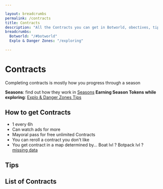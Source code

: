 ```yaml
---

layout: breadcrumbs
permalink: /contracts
title: Contracts
description: "All the Contracts you can get in Botworld, obectives, tips & rewards - Everything there is to know about it on the Botworld Adventure community Wiki!"
breadcrumbs:
  Botworld: "/#botworld"
  Explo & Danger Zones: "/exploring"
  
---
```



# Contracts

<div markdown="1" class=" ghcms ghcms-intro">

Completing contracts is mostly how you progress through a season


**Seasons**: find out how they work in [Seasons](/seasons)
**Earning Season Tokens while exploring**: [Explo & Danger Zones Tips](/exploring)

## How to get Contracts

- 1 every 6h
- Can watch ads for more
- Mayoral pass for free unlimited Contracts
- You can reroll a contract you don't like 
- You get contract in a map determined by... Boat lvl ? Botpack lvl ? [missing data](/contribute#tbw)

## Tips

</div>


<div markdown="1" class=" ghcms ghcms-list">

## List of Contracts

</div>
